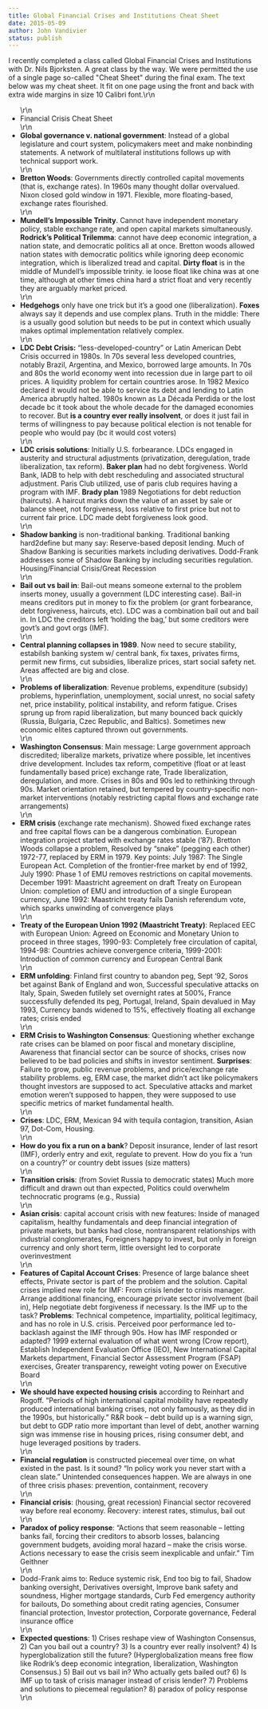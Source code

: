 ```yaml
---
title: Global Financial Crises and Institutions Cheat Sheet
date: 2015-05-09
author: John Vandivier
status: publish
---
```


I recently completed a class called Global Financial Crises and Institutions with Dr. Nils Bjorksten. A great class by the way. We were permitted the use of a single page so-called \"Cheat Sheet\" during the final exam. The text below was my cheat sheet. It fit on one page using the front and back with extra wide margins in size 10 Calibri font.\r\n<ul>\r\n	<li>Financial Crisis Cheat Sheet</li>\r\n	<li><strong>Global governance v. national government</strong>: Instead of a global legislature and court system, policymakers meet and make nonbinding statements. A network of multilateral institutions follows up with technical support work.</li>\r\n	<li><strong>Bretton Woods</strong>: Governments directly controlled capital movements (that is, exchange rates). In 1960s many thought dollar overvalued. Nixon closed gold window in 1971. Flexible, more floating-based, exchange rates flourished.</li>\r\n	<li><strong>Mundell’s Impossible Trinity</strong>. Cannot have independent monetary policy, stable exchange rate, and open capital markets simultaneously. <strong>Rodrick’s Political Trilemma</strong>: cannot have deep economic integration, a nation state, and democratic politics all at once. Bretton woods allowed nation states with democratic politics while ignoring deep economic integration, which is liberalized tread and capital. <strong>Dirty float</strong> is in the middle of Mundell’s impossible trinity. ie loose float like china was at one time, although at other times china hard a strict float and very recently they are arguably market priced.</li>\r\n	<li><strong>Hedgehogs</strong> only have one trick but it’s a good one (liberalization). <strong>Foxes</strong> always say it depends and use complex plans. Truth in the middle: There is a usually good solution but needs to be put in context which usually makes optimal implementation relatively complex.</li>\r\n	<li><strong>LDC Debt Crisis:</strong> “less-developed-country” or Latin American Debt Crisis occurred in 1980s. In 70s several less developed countries, notably Brazil, Argentina, and Mexico, borrowed large amounts. In 70s and 80s the world economy went into recession due in large part to oil prices. A liquidity problem for certain countries arose. In 1982 Mexico declared it would not be able to service its debt and lending to Latin America abruptly halted. 1980s known as La Década Perdida or the lost decade bc it took about the whole decade for the damaged economies to recover. But <strong>is a country ever really insolvent</strong>, or does it just fail in terms of willingness to pay because political election is not tenable for people who would pay (bc it would cost voters)</li>\r\n	<li><strong>LDC crisis solutions</strong>: Initially U.S. forbearance. LDCs engaged in austerity and structural adjustments (privatization, deregulation, trade liberalization, tax reform). <strong>Baker plan</strong> had no debt forgiveness. World Bank, IADB to help with debt rescheduling and associated structural adjustment. Paris Club utilized, use of paris club requires having a program with IMF. <strong>Brady plan</strong> 1989 Negotiations for debt reduction (haircuts). A haircut marks down the value of an asset by sale or balance sheet, not forgiveness, loss relative to first price but not to current fair price. LDC made debt forgiveness look good.</li>\r\n	<li><strong>Shadow banking</strong> is non-traditional banking. Traditional banking hard2define but many say: Reserve-based deposit lending. Much of Shadow Banking is securities markets including derivatives. Dodd-Frank addresses some of Shadow Banking by including securities regulation. Housing/Financial Crisis/Great Recession</li>\r\n	<li><strong>Bail out vs bail in</strong>: Bail-out means someone external to the problem inserts money, usually a government (LDC interesting case). Bail-in means creditors put in money to fix the problem (or grant forbearance, debt forgiveness, haircuts, etc). LDC was a combination bail out and bail in. In LDC the creditors left ‘holding the bag,’ but some creditors were govt’s and govt orgs (IMF).</li>\r\n	<li><strong>Central planning collapses in 1989</strong>. Now need to secure stability, estabilsh banking system w/ central bank, fix taxes, privates firms, permit new firms, cut subsidies, liberalize prices, start social safety net. Areas affected are big and close.</li>\r\n	<li><strong>Problems of liberalization</strong>: Revenue problems, expenditure (subsidy) problems, hyperinflation, unemployment, social unrest, no social safety net, price instability, political instability, and reform fatigue. Crises sprung up from rapid liberalization, but many bounced back quickly (Russia, Bulgaria, Czec Republic, and Baltics). Sometimes new economic elites captured thrown out governments.</li>\r\n	<li><strong>Washington Consensus</strong>: Main message: Large government approach discredited; liberalize markets, privatize where possible, let incentives drive development. Includes tax reform, competitive (float or at least fundamentally based price) exchange rate, Trade liberalization, deregulation, and more. Crises in 80s and 90s led to rethinking through 90s. Market orientation retained, but tempered by country-specific non-market interventions (notably restricting capital flows and exchange rate arrangements)</li>\r\n	<li><strong>ERM crisis</strong> (exchange rate mechanism). Showed fixed exchange rates and free capital flows can be a dangerous combination. European integration project started with exchange rates stable (’87). Bretton Woods collapse a problem, Resolved by “snake” (pegging each other) 1972-77, replaced by ERM in 1979. Key points: July 1987: The Single European Act. Completion of the frontier-free market by end of 1992, July 1990: Phase 1 of EMU removes restrictions on capital movements. December 1991: Maastricht agreement on draft Treaty on European Union: completion of EMU and introduction of a single European currency, June 1992: Maastricht treaty fails Danish referendum vote, which sparks unwinding of convergence plays</li>\r\n	<li><strong>Treaty of the European Union 1992 (Maastricht Treaty)</strong>: Replaced EEC with European Union: Agreed on Economic and Monetary Union to proceed in three stages, 1990-93: Completely free circulation of capital, 1994-98: Countries achieve convergence criteria, 1999-2001: Introduction of common currency and European Central Bank</li>\r\n	<li><strong>ERM unfolding</strong>: Finland first country to abandon peg, Sept ‘92, Soros bet against Bank of England and won, Successful speculative attacks on Italy, Spain, Sweden futilely set overnight rates at 500%, France successfully defended its peg, Portugal, Ireland, Spain devalued in May 1993, Currency bands widened to 15%, effectively floating all exchange rates; crisis ended</li>\r\n	<li><strong>ERM Crisis to Washington Consensus</strong>: Questioning whether exchange rate crises can be blamed on poor fiscal and monetary discipline, Awareness that financial sector can be source of shocks, crises now believed to be bad policies and shifts in investor sentiment. <strong>Surprises</strong>: Failure to grow, public revenue problems, and price/exchange rate stability problems. eg, ERM case, the market didn’t act like policymakers thought investors are supposed to act. Speculative attacks and market emotion weren’t supposed to happen, they were supposed to use specific metrics of market fundamental health.</li>\r\n	<li><strong>Crises</strong>: LDC, ERM, Mexican 94 with tequila contagion, transition, Asian 97, Dot-Com, Housing.</li>\r\n	<li><strong>How do you fix a run on a bank</strong>? Deposit insurance, lender of last resort (IMF), orderly entry and exit, regulate to prevent. How do you fix a ‘run on a country?’ or country debt issues (size matters)</li>\r\n	<li><strong>Transition crisis</strong>: (from Soviet Russia to democratic states) Much more difficult and drawn out than expected, Politics could overwhelm technocratic programs (e.g., Russia)</li>\r\n	<li><strong>Asian crisis</strong>: capital account crisis with new features: Inside of managed capitalism, healthy fundamentals and deep financial integration of private markets, but banks had close, nontransparent relationships with industrial conglomerates, Foreigners happy to invest, but only in foreign currency and only short term, little oversight led to corporate overinvestment</li>\r\n	<li><strong>Features of Capital Account Crises</strong>: Presence of large balance sheet effects, Private sector is part of the problem and the solution. Capital crises implied new role for IMF: From crisis lender to crisis manager. Arrange additional financing, encourage private sector involvement (bail in), Help negotiate debt forgiveness if necessary. Is the IMF up to the task? <strong>Problems</strong>: Technical competence, impartiality, political legitimacy, and has no role in U.S. crisis. Perceived poor performance led to- backlash against the IMF through 90s. How has IMF responded or adapted? 1999 external evaluation of what went wrong (Crow report), Establish Independent Evaluation Office (IEO), New International Capital Markets department, Financial Sector Assessment Program (FSAP) exercises, Greater transparency, reweight voting power on Executive Board</li>\r\n	<li><strong>We should have expected housing crisis</strong> according to Reinhart and Rogoff. “Periods of high international capital mobility have repeatedly produced international banking crises, not only famously, as they did in the 1990s, but historically.” R&amp;R book – debt build up is a warning sign, but debt to GDP ratio more important than level of debt, another warning sign was immense rise in housing prices, rising consumer debt, and huge leveraged positions by traders.</li>\r\n	<li><strong>Financial regulation</strong> is constructed piecemeal over time, on what existed in the past. Is it sound? “In policy work you never start with a clean slate.” Unintended consequences happen. We are always in one of three crisis phases: prevention, containment, recovery</li>\r\n	<li><strong>Financial crisis</strong>: (housing, great recession) Financial sector recovered way before real economy. Recovery: interest rates, stimulus, bail out</li>\r\n	<li><strong>Paradox of policy response</strong>: “Actions that seem reasonable – letting banks fail, forcing their creditors to absorb losses, balancing government budgets, avoiding moral hazard – make the crisis worse. Actions necessary to ease the crisis seem inexplicable and unfair.” Tim Geithner</li>\r\n	<li>Dodd-Frank aims to: Reduce systemic risk, End too big to fail, Shadow banking oversight, Derivatives oversight, Improve bank safety and soundness, Higher mortgage standards, Curb Fed emergency authority for bailouts, Do something about credit rating agencies, Consumer financial protection, Investor protection, Corporate governance, Federal insurance office</li>\r\n	<li><strong>Expected questions</strong>: 1) Crises reshape view of Washington Consensus, 2) Can you bail out a country? 3) Is a country ever really insolvent? 4) Is hyperglobalization still the future? (Hyperglobalization means free flow like Rodrik’s deep economic integration, liberalization, Washington Consensus.) 5) Bail out vs bail in? Who actually gets bailed out? 6) Is IMF up to task of crisis manager instead of crisis lender? 7) Problems and solutions to piecemeal regulation? 8) paradox of policy response</li>\r\n</ul>